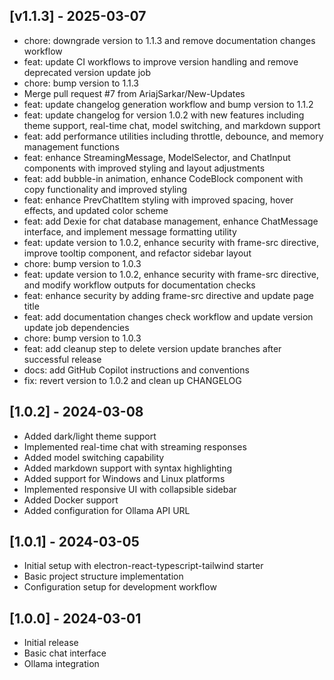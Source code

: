## [v1.1.3] - 2025-03-07

- chore: downgrade version to 1.1.3 and remove documentation changes workflow
- feat: update CI workflows to improve version handling and remove deprecated version update job
- chore: bump version to 1.1.3
- Merge pull request #7 from AriajSarkar/New-Updates
- feat: update changelog generation workflow and bump version to 1.1.2
- feat: update changelog for version 1.0.2 with new features including theme support, real-time chat, model switching, and markdown support
- feat: add performance utilities including throttle, debounce, and memory management functions
- feat: enhance StreamingMessage, ModelSelector, and ChatInput components with improved styling and layout adjustments
- feat: add bubble-in animation, enhance CodeBlock component with copy functionality and improved styling
- feat: enhance PrevChatItem styling with improved spacing, hover effects, and updated color scheme
- feat: add Dexie for chat database management, enhance ChatMessage interface, and implement message formatting utility
- feat: update version to 1.0.2, enhance security with frame-src directive, improve tooltip component, and refactor sidebar layout
- chore: bump version to 1.0.3
- feat: update version to 1.0.2, enhance security with frame-src directive, and modify workflow outputs for documentation checks
- feat: enhance security by adding frame-src directive and update page title
- feat: add documentation changes check workflow and update version update job dependencies
- chore: bump version to 1.0.3
- feat: add cleanup step to delete version update branches after successful release
- docs: add GitHub Copilot instructions and conventions
- fix: revert version to 1.0.2 and clean up CHANGELOG

## [1.0.2] - 2024-03-08
- Added dark/light theme support
- Implemented real-time chat with streaming responses
- Added model switching capability
- Added markdown support with syntax highlighting
- Added support for Windows and Linux platforms
- Implemented responsive UI with collapsible sidebar
- Added Docker support
- Added configuration for Ollama API URL

## [1.0.1] - 2024-03-05
- Initial setup with electron-react-typescript-tailwind starter
- Basic project structure implementation
- Configuration setup for development workflow

## [1.0.0] - 2024-03-01
- Initial release
- Basic chat interface
- Ollama integration